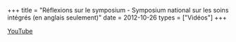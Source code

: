 +++
title = "Réflexions sur le symposium - Symposium national sur les soins intégrés (en anglais seulement)"
date = 2012-10-26
types = ["Vidéos"]
+++

[YouTube](https://www.youtube.com/watch?v=uf7rpkFeIb4)
